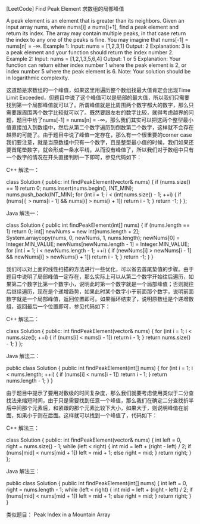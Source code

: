 [LeetCode] Find Peak Element 求数组的局部峰值 

 
A peak element is an element that is greater than its neighbors.
Given an input array nums, where nums[i] ≠ nums[i+1], find a peak element and return its index.
The array may contain multiple peaks, in that case return the index to any one of the peaks is fine.
You may imagine that nums[-1] = nums[n] = -∞.
Example 1:
Input: nums = [1,2,3,1]
Output: 2
Explanation: 3 is a peak element and your function should return the index number 2.
Example 2:
Input: nums = [1,2,1,3,5,6,4]
Output: 1 or 5 
Explanation: Your function can return either index number 1 where the peak element is 2, 
             or index number 5 where the peak element is 6.
Note:
Your solution should be in logarithmic complexity.
 
这道题是求数组的一个峰值，如果这里用遍历整个数组找最大值肯定会出现Time Limit Exceeded，但题目中说了这个峰值可以是局部的最大值，所以我们只需要找到第一个局部峰值就可以了。所谓峰值就是比周围两个数字都大的数字，那么只需要跟周围两个数字比较就可以了。既然要跟左右的数字比较，就得考虑越界的问题，题目中给了nums[-1] = nums[n] = -∞，那么我们其实可以把这两个整型最小值直接加入到数组中，然后从第二个数字遍历到倒数第二个数字，这样就不会存在越界的可能了。由于题目中说了峰值一定存在，那么有一个很重要的corner case我们要注意，就是当原数组中只有一个数字，且是整型最小值的时候，我们如果还要首尾垫数字，就会形成一条水平线，从而没有峰值了，所以我们对于数组中只有一个数字的情况在开头直接判断一下即可，参见代码如下：
 
C++ 解法一：

class Solution {
public:
    int findPeakElement(vector<int>& nums) {
        if (nums.size() == 1) return 0;
        nums.insert(nums.begin(), INT_MIN);
        nums.push_back(INT_MIN);
        for (int i = 1; i < (int)nums.size() - 1; ++i) {
            if (nums[i] > nums[i - 1] && nums[i] > nums[i + 1]) return i - 1;
        }
        return -1;
    }
};

 
Java 解法一：

class Solution {
    public int findPeakElement(int[] nums) {
        if (nums.length == 1) return 0;
        int[] newNums = new int[nums.length + 2];
        System.arraycopy(nums, 0, newNums, 1, nums.length);
        newNums[0] = Integer.MIN_VALUE;
        newNums[newNums.length - 1] = Integer.MIN_VALUE;
        for (int i = 1; i < newNums.length - 1; ++i) {
            if (newNums[i] > newNums[i - 1] && newNums[i] > newNums[i + 1]) return i - 1;
        }
        return -1;
    }
}

 
我们可以对上面的线性扫描的方法进行一些优化，可以省去首尾垫值的步骤。由于题目中说明了局部峰值一定存在，那么实际上可以从第二个数字开始往后遍历，如果第二个数字比第一个数字小，说明此时第一个数字就是一个局部峰值；否则就往后继续遍历，现在是个递增趋势，如果此时某个数字小于前面那个数字，说明前面数字就是一个局部峰值，返回位置即可。如果循环结束了，说明原数组是个递增数组，返回最后一个位置即可，参见代码如下：
 
C++ 解法二：

class Solution {
public:
    int findPeakElement(vector<int>& nums) {
        for (int i = 1; i < nums.size(); ++i) {
            if (nums[i] < nums[i - 1]) return i - 1;
        }
        return nums.size() - 1;
    }
};

   
Java 解法二：

public class Solution {
    public int findPeakElement(int[] nums) {
        for (int i = 1; i < nums.length; ++i) {
            if (nums[i] < nums[i - 1]) return i - 1;
        }
        return nums.length - 1;
    }
}

 
由于题目中提示了要用对数级的时间复杂度，那么我们就要考虑使用类似于二分查找法来缩短时间，由于只是需要找到任意一个峰值，那么我们在确定二分查找折半后中间那个元素后，和紧跟的那个元素比较下大小，如果大于，则说明峰值在前面，如果小于则在后面。这样就可以找到一个峰值了，代码如下：
 
C++ 解法三：

class Solution {
public:
    int findPeakElement(vector<int>& nums) {
        int left = 0, right = nums.size() - 1;
        while (left < right) {
            int mid = left + (right - left) / 2;
            if (nums[mid] < nums[mid + 1]) left = mid + 1;
            else right = mid;
        }
        return right;
    }
};

 
Java 解法三：

public class Solution {
    public int findPeakElement(int[] nums) {
        int left = 0, right = nums.length - 1;
        while (left < right) {
            int mid = left + (right - left) / 2;
            if (nums[mid] < nums[mid + 1]) left = mid + 1;
            else right = mid;
        }
        return right;
    }
}

 
类似题目：
Peak Index in a Mountain Array